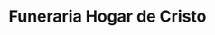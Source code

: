 ---
title: "Funeraria Hogar de Cristo"
url: /vitacura/funeraria-hogar-de-cristo/
shop: directores de funerarias
---